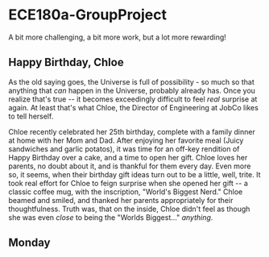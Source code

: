 # ECE180a-GroupProject
A bit more challenging, a bit more work, but a lot more rewarding!

## Happy Birthday, Chloe

As the old saying goes, the Universe is full of possibility - so much so that anything that *can* happen in the Universe, probably already has. Once you realize that's true -- it becomes exceedingly difficult to feel *real* surprise at again.  At least that's what Chloe, the Director of Engineering at JobCo likes to tell herself. 

Chloe recently celebrated her 25th birthday, complete with a family dinner at home with her Mom and Dad. After enjoying her favorite meal (Juicy sandwiches and garlic potatos), it was time for an off-key rendition of Happy Birthday over a cake, and a time to open her gift. Chloe loves her parents, no doubt about it, and is thankful for them every day. Even more so, it seems, when their birthday gift ideas turn out to be a little, well, trite. It took real effort for Chloe to feign surprise when she opened her gift -- a classic coffee mug, with the inscription, "World's Biggest Nerd." Chloe beamed and smiled, and thanked her parents appropriately for their thoughtfulness. Truth was, that on the inside, Chloe didn't feel as though she was even *close* to being the "Worlds Biggest..." _anything_. 

## Monday
